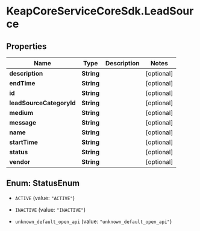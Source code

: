 # KeapCoreServiceCoreSdk.LeadSource

## Properties

Name | Type | Description | Notes
------------ | ------------- | ------------- | -------------
**description** | **String** |  | [optional] 
**endTime** | **String** |  | [optional] 
**id** | **String** |  | [optional] 
**leadSourceCategoryId** | **String** |  | [optional] 
**medium** | **String** |  | [optional] 
**message** | **String** |  | [optional] 
**name** | **String** |  | [optional] 
**startTime** | **String** |  | [optional] 
**status** | **String** |  | [optional] 
**vendor** | **String** |  | [optional] 



## Enum: StatusEnum


* `ACTIVE` (value: `"ACTIVE"`)

* `INACTIVE` (value: `"INACTIVE"`)

* `unknown_default_open_api` (value: `"unknown_default_open_api"`)




